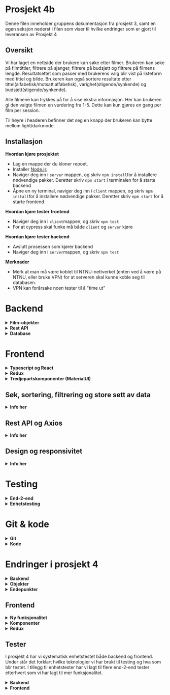 # Prosjekt 4b

Denne filen inneholder gruppens dokumentasjon fra prosjekt 3, samt en egen seksjon nederst i filen som viser til hvilke endringer som er gjort til leveransen av Prosjekt 4


## Oversikt

Vi har laget en nettside der brukere kan søke etter filmer. Brukeren kan søke på filmtittler, filtrere på sjanger, filtrere på budsjett og filtrere på filmens lengde.
Resultatsettet som passer med brukerens valg blir vist på listeform med tittel og bilde. Brukeren kan også sortere resultate etter tittel(alfabetisk/motsatt alfabetisk), varighet(stigende/synkende) og budsjett(stigende/synkende).

Alle filmene kan trykkes på for å vise ekstra informasjon. Her kan brukeren gi den valgte filmen en vurdering fra 1-5. Dette kan kun gjøres en gang per film per session.

Til høyre i headeren befinner det seg en knapp der brukeren kan bytte mellom light/darkmode.

## Installasjon
**Hvordan kjøre prosjektet**
* Lag en mappe der du kloner repoet.
* Installer [Node.js](https://nodejs.org)
* Naviger deg inn i `server` mappen, og skriv `npm install`for å installere nødvendige pakker. Deretter skriv `npm start` i terminalen for å starte backend
* Åpne en ny terminal, naviger deg inn i `client` mappen, og skriv `npm install`for å installere nødvendige pakker. Deretter skriv `npm start` for å starte frontend


**Hvordan kjøre tester frontend**
* Naviger deg inn i `client`mappen, og skriv `npm test`
* For at cypress skal funke må både `client` og `server` kjøre 


**Hvordan kjøre tester backend**
* Avslutt prosessen som kjører backend
* Naviger deg inn i `server`mappen, og skriv `npm test`

**Merknader**
* Merk at man må være koblet til NTNU-nettverket (enten ved å være på NTNU, eller bruke VPN) for at serveren skal kunne koble seg til databasen.
* VPN kan forårsake noen tester til å "time ut"


# Backend

<details>
  <summary><b> Film-objekter</b></summary>
  Databasen vår består kun av film-objekter.

Et film objekt ser slik ut:

```javascript
movie: {
    title: {String},
    poster_path: {String},
    genre: {Array<String>},
    desc: {String},
    budget: {Number},
    release_date: {Date},
    duration: {Number},
    ratings: {Array<Number>}
}
```

Vi har valgt å lagre alle vurderinger av filmer som et array i hver film. Når er film hentes fra databasen blir gjennomsnittet av vurderingene regnet ut og returnert sammen med filmen.

`poster_path` inneholder en lenke til den valgte filmens poster på [TMDB](https://www.themoviedb.org/).



</details>


<details>
  <summary><b>Rest API</b></summary>
  

Vi har laget et Rest-API for å kunne sende og hente data fra databasen. APIet er basert på express og mongoose, og er skrevet i JavaScript.

Vi har valgt å lage Rest-API i JavaScript ettersom gruppens medlemmer hadde erfaring med dette fra tidligere prosjekter.


APIet består av tre filer: `index.js`, `routes/movie.js` og `model/movie.js`.

`index.js` tar seg av koblingen til databasen, CORS-tillatelse og routing til riktig endepunkt.

`model/movie.js` inneholder skjemaet for hvilke atributter som inngår i en movie-objekt.





`routes/movie.js` inneholder tre endepunkter for å muliggjøre ønsket interaksjon med databasen.

`router.get(/)` er hovedmetoden som tar seg av søk på tittel, filtrering, sortering og pagination. Metoden tar inn et filtreringsobjekt fra `makeFindObject()` og et sorteringsobjekt fra `makeSortObject()` , og sender en GET-request til databasen med den generete adressen.  
`makeFindObject()` og `makeSortObject()` tar inn et queryobjekt fra klienten ved hjelp av pakken `qs`, og genererer adressen som samsvarer med brukerens valg.

`router.get(/)` returnerer title og poster_path på filmobjektene som passer med søket, samt antall sider med filmer og hvilket side det hentes fra. 

`router.get(/id/:id)` brukes for å finne alle atributtene til et filmobjekt, bestemt på ID.
Denne metoden benyttes når en bruker trykker seg inn på en film for å se flere detaljer om filmen.

`router.put(/id/:id)` brukes for å oppdatere rangeringen på en film. 

</details>


<details>
  <summary><b>Database
</b></summary>
Databasen vår kjøres på NTNUs virituelle maskiner.

Databasen består av 1000 filmer. Dette er en tilstrekkelig mengde for å kunne teste nettsiden da alle sjangere er representert i et eksisterende film-objekt. 

Filtrering på nedre/øvre for budsjett for en film vil naturligvis ikke gi noen treff for veldig høye/lave verdier, men dette kan ikke løses med større dataset.
Det sammen gjelder nedre/øvre grense for sortering på varighet.


Datasettet er generert av en egen JSON-mapper gruppen har skrevet i JavaScript. Denne er ikke inkludert i leveransen til prosjektet. Vi hentet data gjennom APIet til [TMDB](https://developers.themoviedb.org/3), og mappet det om til å inneholde atributtene vi ønsket. 
Alle filmene i databasen inneholder originalt to vurderinger, som er tilfeldig generert.

</details>
 

# Frontend

<details>
  <summary><b>Typescript og React</b></summary>
  Frontend er (selvfølgelig) laget i React. Hele frontend delen bruker TypeScript på en god og hensiktsmessig måte. 
</details>

<details>
  <summary><b>Redux</b></summary>
  Vi bruker Redux for state management i vår applikasjon. All implementasjon av Redux ligger i mappen /src/redux.

Vi har delt opp Redux state management i flere reducers, hver til sin del av applikasjonen. Vi har delt det opp i `search`, `sort`, `result` og `filter`. Disse blir satt sammen igjen til en reducer i `rootReducer.ts`. Dette har vi gjort for å få en oversiktlig, hensiktsmessig og konsekvent implementasjon av state management.

Vi bruker redux-thunk for asynkrone handlinger, react-redux for å gi tilgang til state for alle komponenter og redux-devtools-extension for loggføring og debugging av redux.

I en ekte release ville vi fjernet redux-devtools-extension i og med at det kan åpne uønsket insikt i applikasjonen.

Under vil du se en ganske detaljert beskrivelse av hvordan vi bruker redux og hvorfor vi mener vi vise Videregående kunnskap og ferdigheter i state management.


### Search

Denne delen av redux har ansvar for å holde informasjon angående (you guessed it) søk. Den holder oversikt om man fåreløpig søker, hvilket resultater man har fått, om man har fått en error på søket, hva man søkte på var, hvilken side man er på og hvor mange sider totalt søket ga.

Search har en del actions som komponenter kan ta i bruk, bla. fetchResults. Dette er en asynkron action, satt sammen av flere actions for å requeste resultater, og avhenging av respons, vise resultatene eller vise error av requesten. (Mer om dette i Rest API og Axios)

Komponentene som bruker denne delen av redux er: `SearchResults`, `SearchBar` og `PageContainer`.

### Sort

Denne delen av redux har ansvar for å holde styr på hvordan resultatene ønskes å sorteres. Den holder informasjon om type sortering og i hvilken retning det ønskes.

Sort har actions for å oppdatere denne informasjonen som komponenter kan bruke.

Komponentene som bruker denne delen av redux er: `SearchResults` og `SortSelect`

### Result

Denne delen av redux har ansvar for å holde styr på resultatet (filmen) brukeren for øyeblikket ønsker å se. Den holder informasjon om `MovieDialog` skal være åpen, om den foreløpig laster inn resultatet og om den fikk en error når den lastet inn. Den holder også all informasjonen om resultatet som den får Rest API'et.

Result har flere actions som komponenter kan ta i bruk, bla. `fetchMovie` og `putRatings` som begge er asynkrone handlinger. Mer om dette i Rest API og Axios.

Komponenter som tar i bruk denne delen av redux er: `ResultContainer`, `CustomizedRatings` og `MovieDialog`.

### Filter

Denne delen av redux har ansvar for hvordan brukeren ønsker å filtrere på søket sitt. Den holder informasjon på om `FilterDialog` skal være åpen og på hilke sjangre, lengde og budsjett søket skal filtrere på.

Filter har actions vår å sette disse variablene.

Komponentene som tar i bruk denne delen av redux er: `FilterDialog` og `SearchResults`

</details>

<details>
  <summary><b>Tredjepartskomponenter (MaterialUI)</b></summary>
  I dette prosjektet har vi brukt mange tredjepartskomponenter fra [Material UI](https://material-ui.com/). 
Vi valgte dette biblioteket av komponenter fordi det er meget populært (brukt av store firmaer som Nasa, Netflix og Amazon), det har god (ikke perfekt) støtte for TypeScript og det dekker alle våre behov for tredjepartskomponenter i dette prosjektet.

Ved å velge tredjepartskomponenter fra ett bibliotek, oppnår vi en gjennomgående stil med ekstra funksjonalitet som vi kanskje ellers ikke kunne fått (mer om dette i Design og responsivitet).

For å nevne noen komponenter fra MUI som vi bruker: `MUIThemeProvider`, `Box`, `Appbar`, `Toolbar`, `Button`, `IconButton`, `Dialog`, `Rating` og mer.

Dette er begrunnelsen vår til hvorfor vi mener at vi viser Videregående ferdigheter i å finne og velge gode tredjeparts komponenter.

</details>

## Søk, sortering, filtrering og store sett av data

<details>
  <summary><b>Info her</b></summary>
  
  
I frontend er det én komponent som har ansvar for å kalle selve søket. Det er `SearchResults`. Vi synes det er passende fordi det er denne komponenten som skal holde alle resultatene.

Søket blir utført gjennom redux handlingen fetchResults. Denne tar inn et parameter object er definert etter ParamsInterface:
```javascript
interface ParamsInterface {
    q: string;
    page: number;
    genre?: Array<string>;
    duration?: {
        gt: number;
        lt: number;
    };
    budget?: {
        gt: number;
        lt: number;
    };
    sortBy: {
        type: "title" | "duration" | "budget";
        descending: boolean;
    };
}
```
(q står for query, gt for greater than og lt for less than)
Dette er alle måtene man kan påvirke søktet på.
fetchResults tar inn dette objectet, stringifier det ved hjelp av `qs` og utfører en get request med parameterne. (Se Rest API og Axios). Avhengig av svaret blir en success eller failure handling dispatchet.

Parameterne i parameter objektet er som sagt definiert i redux staten til alle tider. Når noen av disse endres i redux staten, vil `SearchResults` kalle `fetchResults` med oppdatert parameter objekt ved hjelp av `useEffect`hooken.

For å behandle store sett av data, bruker vi pagination. Hvert søk gir antall sider med i søket. Dette blir satt i staten, sammen med hvilken side man er på. Dette går videre til `PageContainer` som er et interaktivt display av sider. `PageContainer` kan oppdatere `CurrentPage` i redux staten som trigger et nytt søk. 

Vi kunne i teorien hatt MANGE flere filmer i og med at frontend henter kun 12 filmer om gangen, uansett hvor mange som passer parameterne.

Dette er vår begrunnelse for hvorfor vi mener vi viser Videregående kunnskap og ferdigheter i søk, sortering, filtrering og representasjon av store sett av data.

</details>


## Rest API og Axios
<details>
  <summary><b>Info her</b></summary>
  Frontend bruker Axios for a sende get og put requests til backend. Alle kall til Rest API'et blir behandlet gjennom redux for en stabil og forutsigbar interaksjon med backend.

Vi har tre redux actions som kommuniserer med API'et, `fetchResults`, `fetchMovie` og `putRatings`. Siden disse kommuniserer med API'et, er alle asynkrone. Vi har derfor brukt `redux-thunk` i implementasjonen av disse handlingene.

Hvis noen av axios kallene failer, blir de fanget og korrekte actions for å behandle feilene blir kallt.

</details>


## Design og responsivitet

<details>
  <summary><b>Info her</b></summary>
  
Designet på siden vår blir stort sett definert av Material UI sine komponenter. Biblioteket er stilrent og moderne.

Siden vi bruker bare komponenter fra MUI, har vi muligheten til å implementere themes ved hjelp av `MUIThemeProvider`. Denne gir tilgang til det nåværende temaet for alle child komponenter. Dette har vi brukt til å implementere farger som går gjennom hele veien. Vi har en hovedfarge og en sekundærfarge. Begge to har definert lys og mørk versjon av seg selv. 

Vi bruker også dette til å implementere darkmode/lightmode etter hva brukeren ønsker. Knappen til høyre i `AppBar` sørger for at `darkMode` staten i `App.tsx`blir togglet. Dette gjenspeiles da i hvert eneste child til `MUIThemeProvider`.

Applikasjonen er så responsiv som mulig og fungerer godt på skjermer helt ned til 320x320 px. Vi har fått til dette ved MYE bruk av flex.

</details>

# Testing

<details>
  <summary><b>End-2-end</b></summary>
  
Vi bruker [Cypress](https://www.cypress.io/) for end-2-end testing av nettsiden vår.

Testene ligger i `/client/cypress/integration/test.js` og består av syv tester.

Testene simulerer bruk av de mest sentrale brukstilfellene av nettsiden:

* Søk på tittel
* Filtrering på sjanger
* Filtrering på budsjett
* Filtrering på varighet
* Sortering på tittel
* Sortering på budsjett
* Sortering på varighet
* Vise ekstra informasjon om valgt film
  
</details>


<details>
  <summary><b>Enhetstesting</b></summary>
 
Til enhetstesting på nettsiden vår bruker vi [Jest](https://jestjs.io/).

 Testene finnes i `client/src/components/__tests__/`
 
 Vi har 4 forskjellige Testsuites med 6 tester totalt:
 - `App.test.tsx`, som tester at appen renderer uten å krasje
 - `MovieDialogTest.test.tsx`, som tester at Dialogen er åpen når staten sier at den skal være det. 
 - `ReduxStoreTest.test.tsx`, som tester at action skjedde i storen når den blir dispatchet
 - `SearchResultTest.test.tsx`, som tester at Result har riktig state etter at en action har blitt kjørt.
 
For å kjøre alle testene skriver du `npm test` i `client` 
</details>


# Git & kode

<details>
  <summary><b>Git</b></summary>
  Vi har brukt git til å dele opp utviklingsprosessen i issues. Nye branches ble laget for hvert issue, og alle et uniformt navn på formen `issue-xx-beskrivelse-her`. På denne måten er det lett å se hva som er blitt jobbet på i hver branch.
Merge-requester knyttes til hvilket issue det jobber på eller avslutter. Dette gir en ryddig historikk, der endringer tilbake i tid lett kan finnes, dersom det blir behov for det.

Alle merge-requester har blitt sett gjennom av et annent gruppemedlem for å forsikre oss om at koden som merges er feilfri. 

</details>


<details>
  <summary><b>Kode</b></summary>
  Koden er kommentert der det kan være utfordrende å forstå hva den gjør. 

Prosjektet er delt opp i to moduler: `client` og `server`.

`client` inneholder alt av komponenter, redux, grensesnitt og tester. 

`server` inneholder Rest-APIet, med medfølgende sjema, ruter og endepunkter.
  
</details>



# Endringer i prosjekt 4

<details>
  <summary><b>Backend</b></summary>
  Til prosjekt 4 har vi utvidet REST-apiet vår betydelig. Vi har implementert funksjonalitet for å lage brukere og logge inn som en bruker.
Vi har brukt biblioteket [Passport](http://www.passportjs.org/packages/passport-jwt/) til å hashe brukernes passord på databasen, samt for å dele ut gyldige tokens til brukere som er logget inn.

Vi har brukt tokens for adgangskontroll på de forskjellige endepunktene, og har på denne måten laget et meget sikkert API.

Vi har også endret modelleringen av databasen, til å inneholde egne objekter for users og reviews.

Hvert review er koblet opp mot brukeren som skrev det og filmen den vurderer. Hver bruker har en liste med reviews den har skrevet, og alle filmer har en liste med reviews som omhandler den gitte filmen.

</details>


<details>
  <summary><b>Objekter</b></summary>
  
De nye objektene våre ser nå slik ut:

```javascript
movie: {
    title: {String},
    poster_path: {String},
    genre: {Array<String>},
    desc: {String},
    budget: {Number},
    release_date: {Date},
    duration: {Number},
    reviews: {Array<reviews>}
}
```

```javascript
User: {
    username: {String},
    hash: {String},
    salt: {Array<String>},
    reviews: {Array<reviews>}
}
```

```javascript
Review: {
    reting: {Number},
    text: {String},
    userID: {User},
    movieID: {Movie},
}
```
</details>


<details>
  <summary><b>Endepunkter</b></summary>
  

Med to helt nye typer objekter var vi også nødt til å utvide antall endepunkter. 

De nye endepunktene ser nå slik ut:

`GET movie/` er ikke endret siden sist, og bruker fortsatt til søk på tittel, sorterting og filtrering av filmer.

`GET movie/:id` brukes til å returnere en film på ID, samt å iterere gjennom tilhørende reviews og returnere gjennomsnittsvurderingen av filmen.

`GET movie/:id/reviews` brukes til å returnere alle tilhørende reviews til for en gitt film.

`GET review/:id` returnerer et review på ID. Denne behøver ikke gyldig token, da alle brukere skal kunne se reviews.

`POST review/` legger til et nytt review av en film. Denne krever gyldig token, da kun innloggede brukere skal kunne legge til nye vurderinger

`DELETE review/:id` sletter et valgt review på ID. Denne krever gyldig token, og at det er brukeren som skrev reviewet som sletter det.

`PUT review/:id` oppdaterer et valgt review på ID. Denne krever gldig token, og at det er brukeren som skrev reviewet som oppdaterer det.

`GET user/:id` returnerer en bruker med ID, brukernavn og tilhørende reviews.

`POST user/login ` brukes for å logge inn om bruker. Returnerer token som er gyldig i 1 dag.

`POST user/register` registrerer en ny bruker, dersom valgt brukernavn ikke allerede er i bruk.

`DELETE user/:id`sletter en bruker. Sjekker om token er gyldig og at brukere kun kan slette sin egen bruker.

</details>



## Frontend

<details>
  <summary><b>Ny funksjonalitet</b></summary>
  Nye ting som brukeren kan gjøre:
  
  
  - Registrere bruker
  - Logge inn
  - Logge ut
  - Slette bruker
  - Skrive reviews på filmer
  - Oppdatere sine reviews på filmer
  - Slette sine reviews på filmer
  - Se alle sine egne reviews på filmer
  - Se andre brukere sine reviews
  - Se på informasjon om andre brukere
  - Se alle reviews på en film
  - Få respons i form av en alert i forhold til brukerhandlinger
  - Få korrekt side vist basert på url


</details>

<details>
  <summary><b>Komponenter</b></summary>
  

  I frontend har vi lagt til og slettet komponenter for å få implementert den nye funksjonaliteten:

  Komponenter som er fjernet:
  
  
  - `CustomizedRatings`
    - Denne slettet vi fordi rating av filmer ble lagt inn i nye komponenter.
  - `MovieDialog`
    - Denne slettet vi fordi filminformasjon ble lagt flyttet til MoviePage.
  - `ResultContainer`
    - Ikke egentlig slettet, bare reformatert til MovieContainer.
  - `SearchContainer`
    - Denne slettet vi fordi den var litt unødvendig. Dens innhold ligger på i SwitchContainer.
 

  Komponenter som er lagt til:
  
  
  - `BackButton`
    - Siden vi nå har begynt å bruke `react-router-dom` for navigasjon i frontend, la vi inn en tilbakeknapp som går til forrige side.
  - `CustomSnackbar`
    - Denne komponenten har ansvaret for å holde alle alerts som blir gitt til brukeren. Koblet til alert i redux.
  - `LoginRegisterContainer`
    - Denne komponenten har ansvaret for å logge inn/registrere brukeren med brukernavn og passord. Lagrer "currentuser" i localStorage.
  - `MovieContainer`
    - Ikke egentlig ny, nye versjonen av ResultContainer.
  - `MoviePage`
    - Denne komponenten har nå ansvaret for å vise informasjon om filmene. Vises på url `movie/:id` hvor `:id` er id til film.
  - `ReviewContainer`
    - Denne komponenten har ansvaret for å vise alle reviews til enten film eller bruker. "Child" av MoviePage og UserPage.
  - `ReviewPage`
    - Denne komponenten viser informasjon om et review og gir brukeren mulighet til å slette/oppdatere hvis brukeren er eier. Vises på url `review/:id` hvor `:id` er id til review.
  - `SwitchContainer`
    - Denne komponenten har ansvaret for å "rendere" riktige komponenter basert på url'en.
  - `UserPage`
    - Denne komponenten har ansvaret for å vise informasjon om brukere. Hvis brukeren ser på sin egen bruker, kan man logge ut eller slette bruker.
  - `UserReview`
    - Denne komponenten har ansvaret for å la brukeren skrive et nytt review til en film. Hvis brukeren allerede har skrevet et review til filmen, viser denne det reviewet.
  

  Mindre endringer har også blitt gjort i (nesten alle) andre komponenter.
</details>

<details>
  <summary><b>Redux</b></summary>
  Vi har også gjort noen endringer i redux'en vår, spesifikt lagt til flere deler.
  
  
  Nytt i redux:
  
  
  - `alert`
    - Denne delen har ansvaret for å holde informasjon og behandle om hvilken alert som forløpig vises.
    - Kontrollerer i stor fra komponenten `CustomizedSnackbar`
  - `movie`
    - Endret result fra prosjekt-3 til movie. Denne har ansvaret for å holde og behandle informasjon om filmen som foreløpig blir sett på.
    - Oppdatert for oppdaterte objekter fra backend.
  - `review`
    - Denne delen har ansvaret for å holde og behandle informasjon om reviews til enten film eller bruker. Holder også informasjon om et enkelt review som man ser på.
  - `user`
    - Denne delen har ansvaret for å holde og behandle informasjon om bruker som er logget inn og hvilken bruker som blir sett på.
    - Henter informasjon fra localStorage hvis det eksisterer.
  

  Mindre endringer har også blitt gjort i andre deler av redux for å passe den nye funksjonaliteten.
</details>


## Tester


I prosjekt 4 har vi systematisk enhetstestet både backend og frontend. Under står det forklart hvilke teknologier vi har brukt til testing og hva som blir testet. I tillegg til enhetstester har vi lagt til flere end-2-end tester etterhvert som vi har lagt til mer funksjonalitet.
<details>
  <summary><b>Backend</b></summary>
  
Vi har brukt [Chai](https://www.chaijs.com/), [Mocha](https://mochajs.org/) og [Supertest](https://www.npmjs.com/package/supertest) for å teste API-et vårt, og har tilsammen skrevet 36 tester.

Testene ligger i `server/test`, og sjekker alle endepunktene. De sjekker hovedsaklig situasjoner der API-et returnerer feilmeldinger, da vi ikke har satt opp en mock-database til å gjøre persistente endringer på.

Testene sjekker ting som å gjøre handlinger uten gyldig token, POST med ugyldig format på body, endre andre brukeres reviews osv.

</details>


<details>
  <summary><b>Frontend</b></summary>
  For testing av frontend har vi lagt vekt på å få dekket komponenter og redux (siden håndtering av state og annen funksjonalitet hovedsaklig er gjort gjennom redux). Vi har 27 testsuites med totalt 79 tester derav 16 snapshottest og 63 enhetstester.
  
  Vi har brukt [Jest](https://jestjs.io/) og vi har tatt i bruk React testing library + @testing-library/user-event for simulere brukerhandling.
  
  
  Enhetstestene ligger i `client/components/__tests__`  
  Snapshottestene ligger `client/components/__tests__/snapshotTests`
  
  <b>Enhetstesting av Komponenter</b>
  
  For testing av komponentene har det blitt brukt blant annet userEvents for å simulere f.eks onClick og typing.
  
  Diverse ting som blir testet:
  - Det sjekkes at komponenter renderer korrekt
  - Det som blir skrevet inn i input felt er det samme som blir hentet ut
  - Sjekker at onClick blir kallt ('called') på komponenter som har onClick
  - Sjekker at komponenter finnes på nettsiden etter den har renderet

  
  <b>Enhetstesting av Redux</b>
  
  For enhetstesting av redux, har vi brukt `nock` for mocking av api'et og `redux-mock-store` for mocking av redux store.
  
  Ting som blir testet:
  
  
  - At asynkrone redux actions dispatcher rikitige redux actions og i riktig rekkefølge.
  - At redux actions har riktig effekt på en state.
  
  
  
</details>








